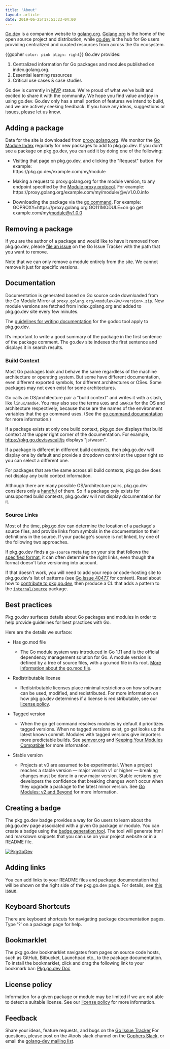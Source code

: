 ```yaml
---
title: 'About'
layout: article
date: 2019-06-25T17:51:23-04:00
---
```


[Go.dev](https://go.dev) is a companion website to [golang.org](https://golang.org). [Golang.org](https://golang.org) is the home of the open source project and distribution, while [go.dev](https://go.dev) is the hub for Go users providing centralized and curated resources from across the Go ecosystem.

{{gopher `
  color: pink
  align: right
`}}
Go.dev provides:

1. Centralized information for Go packages and modules published on index.golang.org.
2. Essential learning resources
3. Critical use cases & case studies

Go.dev is currently in [MVP](https://en.wikipedia.org/wiki/Minimum_viable_product) status. We're proud of what we've built and excited to share it with the community. We hope you find value and joy in using go.dev. Go.dev only has a small portion of features we intend to build, and we are actively seeking feedback. If you have any ideas, suggestions or issues, please let us know.

## Adding a package
Data for the site is downloaded from [proxy.golang.org](https://proxy.golang.org/). We monitor the [Go Module Index](https://index.golang.org/index) regularly for new packages to add to pkg.go.dev. If you don’t see a package on pkg.go.dev, you can add it by doing one of the following:

* Visiting that page on pkg.go.dev, and clicking the "Request" button. For example: <br /> https://<span></span>pkg.go.dev/example.com/my/module

*  Making a request to proxy.golang.org for the module version, to any endpoint specified by the [Module proxy protocol](https://golang.org/cmd/go/#hdr-Module_proxy_protocol). For example: <br /> https://<span></span>proxy.golang.org/example.com/my/module/@v/v1.0.0.info

*  Downloading the package via the [go command](https://golang.org/cmd/go/#hdr-Add_dependencies_to_current_module_and_install_them). For example:  <br /> GOPROXY=https://<span></span>proxy.golang.org GO111MODULE=on go get example.com/my/module@v1.0.0

## Removing a package
If you are the author of a package and would like to have it removed from pkg.go.dev, please [file an issue](https://golang.org/s/pkgsite-feedback) on the Go Issue Tracker with the path that you want to remove.

Note that we can only remove a module entirely from the site. We cannot remove it just for specific versions.

## Documentation

Documentation is generated based on Go source code downloaded from the Go Module Mirror at `proxy.golang.org/<module>/@v/<version>.zip`. New module versions are fetched from index.golang.org and added to pkg.go.dev site every few minutes.

The [guidelines for writing documentation](https://docs.studygolang.com/blog/godoc) for the godoc tool apply to pkg.go.dev.

It’s important to write a good summary of the package in the first sentence of the package comment. The go.dev site indexes the first sentence and displays it in search results.

### Build Context

Most Go packages look and behave the same regardless of the machine architecture
or operating system. But some have different documentation, even different
exported symbols, for different architectures or OSes. Some packages may not even
exist for some architectures.

Go calls an OS/architecture pair a "build context" and writes it with a slash,
like `linux/amd64`. You may also see the terms `GOOS` and `GOARCH` for the OS
and architecture respectively, because those are the names of the environment
variables that the go command uses. (See the [go command
documentation](https://golang.org/cmd/go) for more information.)

If a package exists at only one build context, pkg.go.dev displays that build
context at the upper right corner of the documentation. For example,
https://pkg.go.dev/syscall/js displays "js/wasm".

If a package is different in different build contexts, then pkg.go.dev will
display one by default and provide a dropdown control at the upper right so you
can select a different one.

For packages that are the same across all build contexts, pkg.go.dev does not
display any build context information.

Although there are many possible OS/architecture pairs, pkg.go.dev considers
only a
[handful](https://go.googlesource.com/pkgsite/+/master/internal/build_context.go#29)
of them. So if a package only exists for unsupported build contexts, pkg.go.dev
will not display documentation for it.

### Source Links

Most of the time, pkg.go.dev can determine the location of a package's source
files, and provide links from symbols in the documentation to their definitions
in the source. If your package's source is not linked, try one of the following
two approaches.

If pkg.go.dev finds a `go-source` meta tag on your site that follows the
[specified format](https://github.com/golang/gddo/wiki/Source-Code-Links), it
can often determine the right links, even though the format doesn't take
versioning into account.

If that doesn't work, you will need to add your repo or code-hosting site to
pkg.go.dev's list of patterns (see  [Go Issue 40477](https://golang.org/issues/40477) for context).
Read about how to [contribute to pkg.go.dev](https://go.googlesource.com/pkgsite#contributing),
then produce a CL that adds a pattern to the
[`internal/source`](https://go.googlesource.com/pkgsite/+/refs/heads/master/internal/source/source.go)
package.

## Best practices

Pkg.go.dev surfaces details about Go packages and modules in order to help provide guidelines for best practices with Go.

Here are the details we surface:

* Has go.mod file
  * The Go module system was introduced in Go 1.11 and is the official dependency management solution for Go. A module version is defined by a tree of source files, with a go.mod file in its root. [More information about the go.mod file](https://golang.org/cmd/go/#hdr-The_go_mod_file).

* Redistributable license
  * Redistributable licenses place minimal restrictions on how software can be used, modified, and redistributed. For more information on how pkg.go.dev determines if a license is redistributable, see our [license policy](http://pkg.go.dev/license-policy).

* Tagged version
  * When the go get command resolves modules by default it prioritizes tagged versions. When no tagged versions exist, go get looks up the latest known commit. Modules with tagged versions give importers more predictable builds. See [semver.org](https://semver.org) and [Keeping Your Modules Compatible](https://docs.studygolang.com/blog/module-compatibility) for more information.

* Stable version
  * Projects at v0 are assumed to be experimental. When a project reaches a stable version — major version v1 or higher — breaking changes must be done in a new major version. Stable versions give developers the confidence that breaking changes won’t occur when they upgrade a package to the latest minor version. See [Go Modules: v2 and Beyond](https://docs.studygolang.com/blog/v2-go-modules) for more information.

## Creating a badge

The pkg.go.dev badge provides a way for Go users to learn about the pkg.go.dev page associated with a given Go package or module. You can create a badge using the [badge generation tool](https://pkg.go.dev/badge). The tool will generate html and markdown snippets that you can use on your project website or in a README file.

[![PkgGoDev](https://pkg.go.dev/badge/golang.org/x/pkgsite)](https://pkg.go.dev/golang.org/x/pkgsite)

## Adding links

You can add links to your README files and package documentation that will be
shown on the right side of the pkg.go.dev page. For details, see [this
issue](https://golang.org/issue/42968).

## Keyboard Shortcuts

There are keyboard shortcuts for navigating package documentation pages. Type '?' on a package page for help.

## Bookmarklet

The pkg.go.dev bookmarklet navigates from pages on source code hosts, such as GitHub, Bitbucket, Launchpad etc., to the package documentation. To install the bookmarklet, click and drag the following link to your bookmark bar: <a href="javascript:(function(){ const pathRegex = window.location.pathname.match(/([^\/]+)(?:\/([^\/]+))?/); const host = window.location.hostname; if (pathRegex) { window.location='https://pkg.go.dev/'+host+'/'+pathRegex[0]; } else { alert('There was an error navigating to pkg.go.dev!'); } })()">Pkg.go.dev Doc</a>

## License policy
Information for a given package or module may be limited if we are not able to detect a suitable license. See our [license policy](https://pkg.go.dev/license-policy) for more information.

## Feedback

Share your ideas, feature requests, and bugs on the [Go Issue Tracker](https://golang.org/s/discovery-feedback) For questions, please post on the #tools slack channel on the [Gophers Slack](https://invite.slack.golangbridge.org/), or email the [golang-dev mailing list](https://groups.google.com/group/golang-dev).
